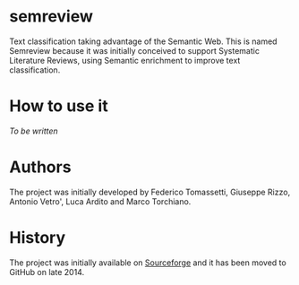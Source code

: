 semreview
=========

Text classification taking advantage of the Semantic Web. This is named Semreview because it was initially conceived to support Systematic Literature Reviews, using Semantic enrichment to improve text classification.

How to use it
=============

_To be written_

Authors
=======

The project was initially developed by Federico Tomassetti, Giuseppe Rizzo, Antonio Vetro', Luca Ardito and Marco Torchiano.

History
=======

The project was initially available on [Sourceforge](http://sourceforge.net/projects/semreview/) and it has been moved to GitHub on late 2014.
